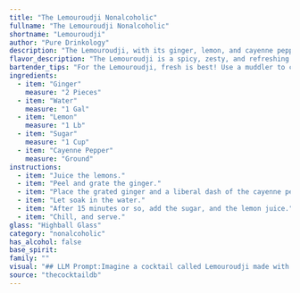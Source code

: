 ```yaml
---
title: "The Lemouroudji Nonalcoholic"
fullname: "The Lemouroudji Nonalcoholic"
shortname: "Lemouroudji"
author: "Pure Drinkology"
description: "The Lemouroudji, with its ginger, lemon, and cayenne pepper, belongs to the **Ginger family** of cocktails.  This refreshing, spicy concoction likely originated in the Caribbean, where ginger and cayenne pepper are common ingredients in traditional drinks. "
flavor_description: "The Lemouroudji is a spicy, zesty, and refreshing cocktail. The ginger and cayenne pepper deliver a warming heat, balanced by the bright acidity of lemon and the sweetness of sugar. The water provides a clean canvas for the flavors to dance upon, resulting in a complex and invigorating drink that's both comforting and exciting. "
bartender_tips: "For the Lemouroudji, fresh is best! Use a muddler to crush the ginger and lemon zest for maximum flavor.  Don't overdo the cayenne - a pinch is enough to provide a subtle kick.  You can adjust the sugar to your preference, but start with a small amount and taste as you go. Finally, shake vigorously with ice to ensure a perfectly chilled and well-balanced drink. "
ingredients:
  - item: "Ginger"
    measure: "2 Pieces"
  - item: "Water"
    measure: "1 Gal"
  - item: "Lemon"
    measure: "1 Lb"
  - item: "Sugar"
    measure: "1 Cup"
  - item: "Cayenne Pepper"
    measure: "Ground"
instructions:
  - item: "Juice the lemons."
  - item: "Peel and grate the ginger."
  - item: "Place the grated ginger and a liberal dash of the cayenne pepper into a piece of cheesecloth, and tie it into a knot."
  - item: "Let soak in the water."
  - item: "After 15 minutes or so, add the sugar, and the lemon juice."
  - item: "Chill, and serve."
glass: "Highball Glass"
category: "nonalcoholic"
has_alcohol: false
base_spirit:
family: ""
visual: "## LLM Prompt:Imagine a cocktail called Lemouroudji made with **ginger, water, lemon, sugar, and cayenne pepper**.  Describe its appearance in detail. **Consider:*** **Color:** Is it a bright, vibrant yellow or a more muted, honey-like hue? Does the cayenne pepper add any red tints?* **Clarity:** Is it crystal clear, or does it have a slight cloudiness from the ginger? Are there any visible particles, like bits of ginger or lemon zest?* **Texture:** Is it thin and watery, or does it have a syrupy consistency? Are there any layers or gradients?* **Garnish:** What kind of garnish would complement this cocktail?  Does it add any visual interest or texture? **Example:**The Lemouroudji appears as a **vibrant, golden yellow** beverage.  It has a **slight cloudiness** from the ginger, but it's **otherwise clear**,  allowing you to see the **small flecks of ginger** suspended within. The **texture is thick and syrupy** with a **smooth, almost velvety finish**.  A **thin slice of candied ginger** sits perched on the rim of the glass, adding a splash of **bright red** to the overall presentation. "
source: "thecocktaildb"
---
```


